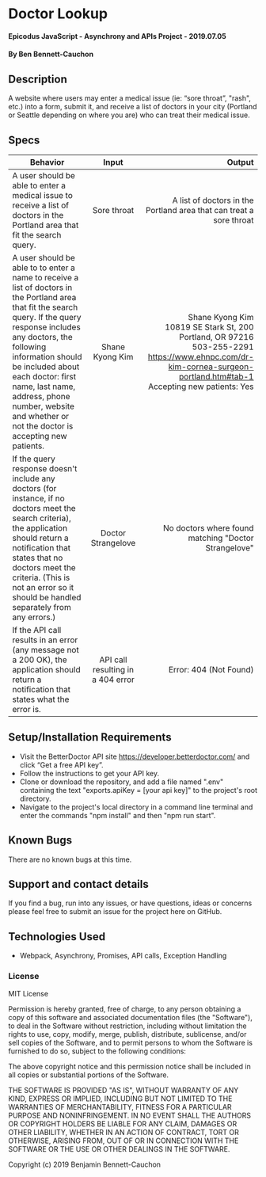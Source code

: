# Doctor Lookup

#### Epicodus JavaScript - Asynchrony and APIs Project - 2019.07.05

#### By Ben Bennett-Cauchon

## Description

A website where users may enter a medical issue (ie: “sore throat”, "rash", etc.) into a form, submit it, and receive a list of doctors in your city (Portland or Seattle depending on where you are) who can treat their medical issue.

## Specs

| Behavior | Input | Output |
| ------------- |:-------------:| -----:|
| A user should be able to enter a medical issue to receive a list of doctors in the Portland area that fit the search query. | Sore throat | A list of doctors in the Portland area that can treat a sore throat |
| A user should be able to to enter a name to receive a list of doctors in the Portland area that fit the search query. If the query response includes any doctors, the following information should be included about each doctor: first name, last name, address, phone number, website and whether or not the doctor is accepting new patients. | Shane Kyong Kim | Shane Kyong Kim<br> 10819 SE Stark St, 200<br> Portland, OR 97216<br> 503-255-2291<br> https://www.ehnpc.com/dr-kim-cornea-surgeon-portland.htm#tab-1<br> Accepting new patients: Yes |
|If the query response doesn't include any doctors (for instance, if no doctors meet the search criteria), the application should return a notification that states that no doctors meet the criteria. (This is not an error so it should be handled separately from any errors.)| Doctor Strangelove | No doctors where found matching "Doctor Strangelove" |
| If the API call results in an error (any message not a 200 OK), the application should return a notification that states what the error is. | API call resulting in a 404 error | Error: 404 (Not Found) |

## Setup/Installation Requirements

* Visit the BetterDoctor API site https://developer.betterdoctor.com/ and click “Get a free API key”.
* Follow the instructions to get your API key.
* Clone or download the repository, and add a file named ".env" containing the text "exports.apiKey = [your api key]" to the project's root directory.
* Navigate to the project's local directory in a command line terminal and enter the commands "npm install" and then "npm run start".

## Known Bugs

There are no known bugs at this time.

## Support and contact details

If you find a bug, run into any issues, or have questions, ideas or concerns please feel free to submit an issue for the project here on GitHub.

## Technologies Used

* Webpack, Asynchrony, Promises, API calls, Exception Handling

### License

MIT License

Permission is hereby granted, free of charge, to any person obtaining a copy of this software and associated documentation files (the "Software"), to deal in the Software without restriction, including without limitation the rights to use, copy, modify, merge, publish, distribute, sublicense, and/or sell copies of the Software, and to permit persons to whom the Software is furnished to do so, subject to the following conditions:

The above copyright notice and this permission notice shall be included in all copies or substantial portions of the Software.

THE SOFTWARE IS PROVIDED "AS IS", WITHOUT WARRANTY OF ANY KIND, EXPRESS OR IMPLIED, INCLUDING BUT NOT LIMITED TO THE WARRANTIES OF MERCHANTABILITY, FITNESS FOR A PARTICULAR PURPOSE AND NONINFRINGEMENT. IN NO EVENT SHALL THE AUTHORS OR COPYRIGHT HOLDERS BE LIABLE FOR ANY CLAIM, DAMAGES OR OTHER LIABILITY, WHETHER IN AN ACTION OF CONTRACT, TORT OR OTHERWISE, ARISING FROM, OUT OF OR IN CONNECTION WITH THE SOFTWARE OR THE USE OR OTHER DEALINGS IN THE SOFTWARE.

Copyright (c) 2019 Benjamin Bennett-Cauchon
